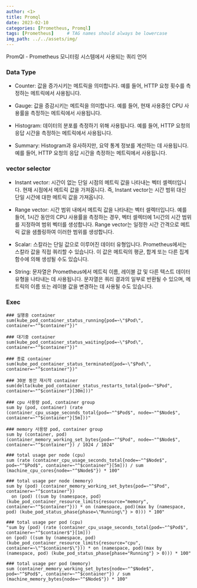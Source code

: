 ```yaml
---
author: <1>
title: Promql
date: 2023-02-10
categories: [Prometheus, Promql]
tags: [Prometheus]     # TAG names should always be lowercase
img_path: ../../assets/img/
---
```


PromQl - Prometheus 모니터링 시스템에서 사용되는 쿼리 언어

### Data Type

* Counter: 값을 증가시키는 메트릭을 의미합니다. 예를 들어, HTTP 요청 횟수를 측정하는 메트릭에서 사용됩니다.

* Gauge: 값을 증감시키는 메트릭을 의미합니다. 예를 들어, 현재 사용중인 CPU 사용률을 측정하는 메트릭에서 사용됩니다.

* Histogram: 데이터의 분포를 측정하기 위해 사용됩니다. 예를 들어, HTTP 요청의 응답 시간을 측정하는 메트릭에서 사용됩니다.

* Summary: Histogram과 유사하지만, 요약 통계 정보를 계산하는 데 사용됩니다. 예를 들어, HTTP 요청의 응답 시간을 측정하는 메트릭에서 사용됩니다.

### vector selector

* Instant vector: 시간이 없는 단일 시점의 메트릭 값을 나타내는 벡터 셀렉터입니다. 현재 시점에서 메트릭 값을 가져옵니다. 즉, Instant vector는 시간 범위 대신 단일 시간에 대한 메트릭 값을 가져옵니다.

* Range vector: 시간 범위 내에서 메트릭 값을 나타내는 벡터 셀렉터입니다. 예를 들어, 1시간 동안의 CPU 사용률을 측정하는 경우, 벡터 셀렉터에 1시간의 시간 범위를 지정하여 범위 벡터를 생성합니다. Range vector는 일정한 시간 간격으로 메트릭 값을 샘플링하여 이러한 범위를 생성합니다.

* Scalar: 스칼라는 단일 값으로 이루어진 데이터 유형입니다. Prometheus에서는 스칼라 값을 직접 쿼리할 수 있습니다. 이 값은 메트릭의 평균, 합계 또는 다른 집계 함수에 의해 생성될 수도 있습니다.

* String: 문자열은 Prometheus에서 메트릭 이름, 레이블 값 및 다른 텍스트 데이터 유형을 나타내는 데 사용됩니다. 문자열은 쿼리 결과의 일부로 반환될 수 있으며, 메트릭의 이름 또는 레이블 값을 변경하는 데 사용될 수도 있습니다.


### Exec

```
### 실행중 container
sum(kube_pod_container_status_running{pod=~\"$Pod\", container=~"^$container"})"

### 대기중 container
sum(kube_pod_container_status_waiting{pod=~\"$Pod\", container=~"^$container"})"

### 종료 container
sum(kube_pod_container_status_terminated{pod=~\"$Pod\", container=~"^$container"})"

### 30분 동안 재시작 container
sum(delta(kube_pod_container_status_restarts_total{pod=~"$Pod", container=~"^$container"}[30m]))"
```

```
### cpu 사용량 pod, container group
sum by (pod, container) (rate (container_cpu_usage_seconds_total{pod=~"^$Pod$", node=~"^$Node$", container=~"^$container"}[5m]))"

### memory 사용량 pod, container group
sum by (container, pod) (container_memory_working_set_bytes{pod=~"^$Pod", node=~"^$Node$", container=~"^$container"}) / 1024 / 1024"

### total usage per node (cpu)
sum (rate (container_cpu_usage_seconds_total{node=~"^$Node$", pod=~"^$Pod$", container=~"^$container"}[5m])) / sum (machine_cpu_cores{node=~"^$Node$"}) * 100"

### total usage per node (memory)
sum by (pod) (container_memory_working_set_bytes{pod=~"^$Pod", container=~"^$container"})
  on (pod) ((sum by (namespace, pod) (kube_pod_container_resource_limits{resource="memory", container=~"^$container"})) * on (namespace, pod)(max by (namespace, pod) (kube_pod_status_phase{phase=\"Running\"} > 0))) * 100"

### total usage per pod (cpu)
"sum by (pod) (rate (container_cpu_usage_seconds_total{pod=~"^$Pod$", container=~"^$container$"}[1m])) 
on (pod) ((sum by (namespace, pod) (kube_pod_container_resource_limits{resource="cpu", container=~\"^$container$\"})) * on (namespace, pod)(max by (namespace, pod) (kube_pod_status_phase{phase="Running"} > 0))) * 100"

### total usage per pod (memory)
sum (container_memory_working_set_bytes{node=~"^$Node$", pod=~"^$Pod$", container=~"^$container"}) / sum (machine_memory_bytes{node=~"^$Node$"}) * 100"

```

